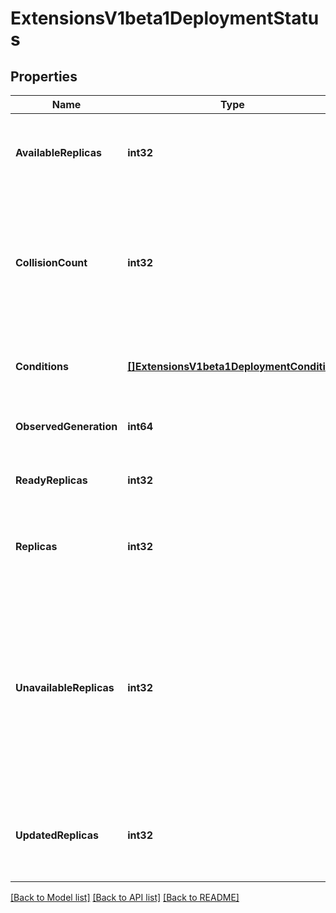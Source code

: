 # ExtensionsV1beta1DeploymentStatus

## Properties
Name | Type | Description | Notes
------------ | ------------- | ------------- | -------------
**AvailableReplicas** | **int32** | Total number of available pods (ready for at least minReadySeconds) targeted by this deployment. | [optional] [default to null]
**CollisionCount** | **int32** | Count of hash collisions for the Deployment. The Deployment controller uses this field as a collision avoidance mechanism when it needs to create the name for the newest ReplicaSet. | [optional] [default to null]
**Conditions** | [**[]ExtensionsV1beta1DeploymentCondition**](extensions.v1beta1.DeploymentCondition.md) | Represents the latest available observations of a deployment&#39;s current state. | [optional] [default to null]
**ObservedGeneration** | **int64** | The generation observed by the deployment controller. | [optional] [default to null]
**ReadyReplicas** | **int32** | Total number of ready pods targeted by this deployment. | [optional] [default to null]
**Replicas** | **int32** | Total number of non-terminated pods targeted by this deployment (their labels match the selector). | [optional] [default to null]
**UnavailableReplicas** | **int32** | Total number of unavailable pods targeted by this deployment. This is the total number of pods that are still required for the deployment to have 100% available capacity. They may either be pods that are running but not yet available or pods that still have not been created. | [optional] [default to null]
**UpdatedReplicas** | **int32** | Total number of non-terminated pods targeted by this deployment that have the desired template spec. | [optional] [default to null]

[[Back to Model list]](../README.md#documentation-for-models) [[Back to API list]](../README.md#documentation-for-api-endpoints) [[Back to README]](../README.md)


